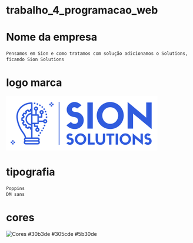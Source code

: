 # trabalho_4_programacao_web

# Nome da empresa
    Pensamos em Sion e como tratamos com solução adicionamos o Solutions, ficando Sion Solutions

# logo marca
![Sion Solutions](/assets/images/logo_marca_final.png "Logo marca")
# tipografia
    Poppins
    DM sans
# cores
![Cores](https://coolors.co/30b3de-305cde-5b30de "Paleta de cores")
    #30b3de
    #305cde
    #5b30de
